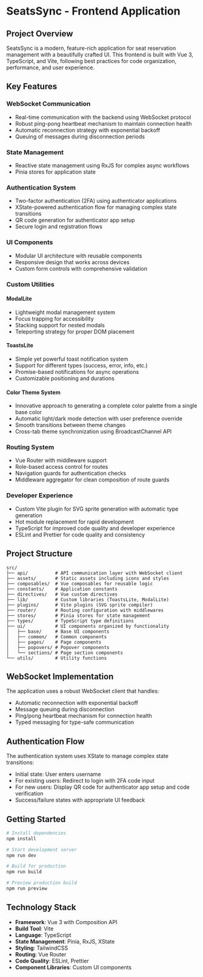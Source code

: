 # SeatsSync - Frontend Application

## Project Overview

SeatsSync is a modern, feature-rich application for seat reservation management with a beautifully crafted UI. This frontend is built with Vue 3, TypeScript, and Vite, following best practices for code organization, performance, and user experience.

## Key Features

### WebSocket Communication
- Real-time communication with the backend using WebSocket protocol
- Robust ping-pong heartbeat mechanism to maintain connection health
- Automatic reconnection strategy with exponential backoff
- Queuing of messages during disconnection periods

### State Management
- Reactive state management using RxJS for complex async workflows
- Pinia stores for application state

### Authentication System
- Two-factor authentication (2FA) using authenticator applications
- XState-powered authentication flow for managing complex state transitions
- QR code generation for authenticator app setup
- Secure login and registration flows

### UI Components
- Modular UI architecture with reusable components
- Responsive design that works across devices
- Custom form controls with comprehensive validation

### Custom Utilities

#### ModalLite
- Lightweight modal management system
- Focus trapping for accessibility
- Stacking support for nested modals
- Teleporting strategy for proper DOM placement

#### ToastsLite
- Simple yet powerful toast notification system
- Support for different types (success, error, info, etc.)
- Promise-based notifications for async operations
- Customizable positioning and durations

#### Color Theme System
- Innovative approach to generating a complete color palette from a single base color
- Automatic light/dark mode detection with user preference override
- Smooth transitions between theme changes
- Cross-tab theme synchronization using BroadcastChannel API

### Routing System
- Vue Router with middleware support
- Role-based access control for routes
- Navigation guards for authentication checks
- Middleware aggregator for clean composition of route guards

### Developer Experience
- Custom Vite plugin for SVG sprite generation with automatic type generation
- Hot module replacement for rapid development
- TypeScript for improved code quality and developer experience
- ESLint and Prettier for code quality and consistency

## Project Structure

```
src/
├── api/          # API communication layer with WebSocket client
├── assets/       # Static assets including icons and styles
├── composables/  # Vue composables for reusable logic
├── constants/    # Application constants
├── directives/   # Vue custom directives
├── lib/          # Custom libraries (ToastsLite, ModalLite)
├── plugins/      # Vite plugins (SVG sprite compiler)
├── router/       # Routing configuration with middlewares
├── stores/       # Pinia stores for state management
├── types/        # TypeScript type definitions
├── ui/           # UI components organized by functionality
│   ├── base/     # Base UI components
│   ├── common/   # Common components
│   ├── pages/    # Page components
│   ├── popovers/ # Popover components
│   └── sections/ # Page section components
└── utils/        # Utility functions
```

## WebSocket Implementation

The application uses a robust WebSocket client that handles:
- Automatic reconnection with exponential backoff
- Message queuing during disconnection
- Ping/pong heartbeat mechanism for connection health
- Typed messaging for type-safe communication

## Authentication Flow

The authentication system uses XState to manage complex state transitions:
- Initial state: User enters username
- For existing users: Redirect to login with 2FA code input
- For new users: Display QR code for authenticator app setup and code verification
- Success/failure states with appropriate UI feedback

## Getting Started

```bash
# Install dependencies
npm install

# Start development server
npm run dev

# Build for production
npm run build

# Preview production build
npm run preview
```

## Technology Stack

- **Framework**: Vue 3 with Composition API
- **Build Tool**: Vite
- **Language**: TypeScript
- **State Management**: Pinia, RxJS, XState
- **Styling**: TailwindCSS
- **Routing**: Vue Router
- **Code Quality**: ESLint, Prettier
- **Component Libraries**: Custom UI components
